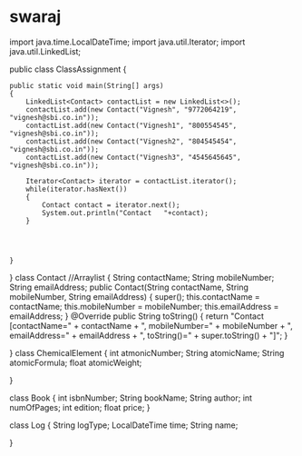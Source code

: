 # swaraj
import java.time.LocalDateTime;
import java.util.Iterator;
import java.util.LinkedList;

public class ClassAssignment {

	public static void main(String[] args) 
	{
		LinkedList<Contact> contactList = new LinkedList<>();
		contactList.add(new Contact("Vignesh", "9772064219", "vignesh@sbi.co.in"));
		contactList.add(new Contact("Vignesh1", "800554545", "vignesh@sbi.co.in"));
		contactList.add(new Contact("Vignesh2", "804545454", "vignesh@sbi.co.in"));
		contactList.add(new Contact("Vignesh3", "4545645645", "vignesh@sbi.co.in"));
		
		Iterator<Contact> iterator = contactList.iterator();
		while(iterator.hasNext())
		{
			Contact contact = iterator.next();
			System.out.println("Contact   "+contact);
		}
		
		
		
		
	}

}
class Contact //Arraylist
{
	String contactName;
	String mobileNumber;
	String emailAddress;
	public Contact(String contactName, String mobileNumber, String emailAddress) {
		super();
		this.contactName = contactName;
		this.mobileNumber = mobileNumber;
		this.emailAddress = emailAddress;
	}
	@Override
	public String toString() {
		return "Contact [contactName=" + contactName + ", mobileNumber=" + mobileNumber + ", emailAddress="
				+ emailAddress + ", toString()=" + super.toString() + "]";
	}
	
	
	

}
class ChemicalElement
{
	int atmonicNumber;
	String atomicName;
	String atomicFormula;
	float atomicWeight;
	
	

}

class Book
{
	int isbnNumber;
	String bookName;
	String author;
	int numOfPages;
	int edition;
	float price;
}

class Log
{
	String logType;
	LocalDateTime time;
	String name;
	


}
